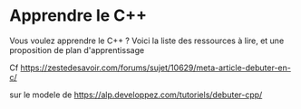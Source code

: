 
# Apprendre le C++

Vous voulez apprendre le C++ ? Voici la liste des ressources à lire, et une proposition de plan d'apprentissage

Cf https://zestedesavoir.com/forums/sujet/10629/meta-article-debuter-en-c/

sur le modele de https://alp.developpez.com/tutoriels/debuter-cpp/

